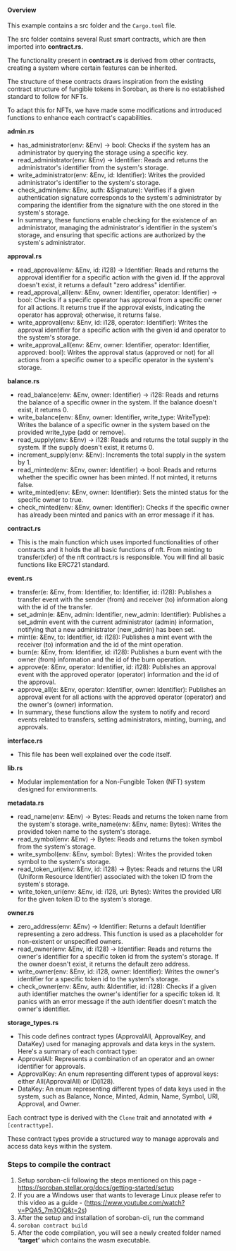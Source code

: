#### Overview

This example contains a src folder and the `Cargo.toml` file.

The src folder contains several Rust smart contracts, which are then imported into **contract.rs.**

The functionality present in **contract.rs** is derived from other contracts, creating a system where certain features can be inherited.

The structure of these contracts draws inspiration from the existing contract structure of fungible tokens in Soroban, as there is no established standard to follow for NFTs.

To adapt this for NFTs, we have made some modifications and introduced functions to enhance each contract's capabilities.

**admin.rs**
- has_administrator(env: &Env) -> bool: Checks if the system has an administrator by
querying the storage using a specific key.
- read_administrator(env: &Env) -> Identifier: Reads and returns the administrator's
identifier from the system's storage.
- write_administrator(env: &Env, id: Identifier): Writes the provided administrator's
identifier to the system's storage.
- check_admin(env: &Env, auth: &Signature): Verifies if a given authentication
signature corresponds to the system's administrator by comparing the identifier from
the signature with the one stored in the system's storage.
- In summary, these functions enable checking for the existence of an administrator,
managing the administrator's identifier in the system's storage, and ensuring that specific
actions are authorized by the system's administrator.

**approval.rs**
- read_approval(env: &Env, id: i128) -> Identifier: Reads and returns the approval
identifier for a specific action with the given id. If the approval doesn't exist, it returns
a default "zero address" identifier.
- read_approval_all(env: &Env, owner: Identifier, operator: Identifier) -> bool: Checks if
a specific operator has approval from a specific owner for all actions. It returns true if
the approval exists, indicating the operator has approval; otherwise, it returns false.
- write_approval(env: &Env, id: i128, operator: Identifier): Writes the approval identifier
for a specific action with the given id and operator to the system's storage.
- write_approval_all(env: &Env, owner: Identifier, operator: Identifier, approved: bool):
Writes the approval status (approved or not) for all actions from a specific owner to a
specific operator in the system's storage.

**balance.rs**
- read_balance(env: &Env, owner: Identifier) -> i128: Reads and returns the balance of
a specific owner in the system. If the balance doesn't exist, it returns 0.
- write_balance(env: &Env, owner: Identifier, write_type: WriteType): Writes the
balance of a specific owner in the system based on the provided write_type (add or
remove).
- read_supply(env: &Env) -> i128: Reads and returns the total supply in the system. If
the supply doesn't exist, it returns 0.
- increment_supply(env: &Env): Increments the total supply in the system by 1.
- read_minted(env: &Env, owner: Identifier) -> bool: Reads and returns whether the
specific owner has been minted. If not minted, it returns false.
- write_minted(env: &Env, owner: Identifier): Sets the minted status for the specific
owner to true.
- check_minted(env: &Env, owner: Identifier): Checks if the specific owner has already
been minted and panics with an error message if it has.

**contract.rs**
- This is the main function which uses imported functionalities of other contracts and it holds the all basic functions of nft. From minting to transfer(xfer) of the nft contract.rs is responsible. You will find all basic functions like ERC721 standard.

**event.rs**
- transfer(e: &Env, from: Identifier, to: Identifier, id: i128): Publishes a transfer event
with the sender (from) and receiver (to) information along with the id of the transfer.
- set_admin(e: &Env, admin: Identifier, new_admin: Identifier): Publishes a set_admin
event with the current administrator (admin) information, notifying that a new
administrator (new_admin) has been set.
- mint(e: &Env, to: Identifier, id: i128): Publishes a mint event with the receiver (to)
information and the id of the mint operation.
- burn(e: &Env, from: Identifier, id: i128): Publishes a burn event with the owner (from)
information and the id of the burn operation.
- approve(e: &Env, operator: Identifier, id: i128): Publishes an approval event with the
approved operator (operator) information and the id of the approval.
- approve_all(e: &Env, operator: Identifier, owner: Identifier): Publishes an approval
event for all actions with the approved operator (operator) and the owner's (owner)
information.
- In summary, these functions allow the system to notify and record events related to
transfers, setting administrators, minting, burning, and approvals.

**interface.rs**
- This file has been well explained over the code itself.

**lib.rs**
- Modular implementation for a Non-Fungible Token (NFT) system designed for
environments.

**metadata.rs**
- read_name(env: &Env) -> Bytes: Reads and returns the token name from the
system's storage.
write_name(env: &Env, name: Bytes): Writes the provided token name to the
system's storage.
- read_symbol(env: &Env) -> Bytes: Reads and returns the token symbol from the
system's storage.
- write_symbol(env: &Env, symbol: Bytes): Writes the provided token symbol to the
system's storage.
- read_token_uri(env: &Env, id: i128) -> Bytes: Reads and returns the URI (Uniform
Resource Identifier) associated with the token ID from the system's storage.
- write_token_uri(env: &Env, id: i128, uri: Bytes): Writes the provided URI for the given
token ID to the system's storage.

**owner.rs**
- zero_address(env: &Env) -> Identifier: Returns a default Identifier representing a
zero address. This function is used as a placeholder for non-existent or
unspecified owners.
- read_owner(env: &Env, id: i128) -> Identifier: Reads and returns the owner's
identifier for a specific token id from the system's storage. If the owner doesn't
exist, it returns the default zero address.
- write_owner(env: &Env, id: i128, owner: Identifier): Writes the owner's identifier
for a specific token id to the system's storage.
- check_owner(env: &Env, auth: &Identifier, id: i128): Checks if a given auth
identifier matches the owner's identifier for a specific token id. It panics with an
error message if the auth identifier doesn't match the owner's identifier.

**storage_types.rs**
- This code defines contract types (ApprovalAll, ApprovalKey, and DataKey) used for
managing approvals and data keys in the system. Here's a summary of each contract
type:
- ApprovalAll: Represents a combination of an operator and an owner identifier for
approvals.
- ApprovalKey: An enum representing different types of approval keys: either
All(ApprovalAll) or ID(i128).
- DataKey: An enum representing different types of data keys used in the system,
such as Balance, Nonce, Minted, Admin, Name, Symbol, URI, Approval, and
Owner.

Each contract type is derived with the `Clone` trait and annotated with` #[contracttype]`.

These contract types provide a structured way to manage approvals and access data
keys within the system.

### Steps to compile the contract

1. Setup soroban-cli following the steps mentioned on this page - https://soroban.stellar.org/docs/getting-started/setup
2. If you are a Windows user that wants to leverage Linux please refer to this video as a guide - (https://www.youtube.com/watch?v=PQA5_7m3OjQ&t=2s)
3. After the setup and installation of soroban-cli, run the command
4. `soroban contract build`
5. After the code compilation, you will see a newly created folder named **‘target’** which contains the wasm executable.
